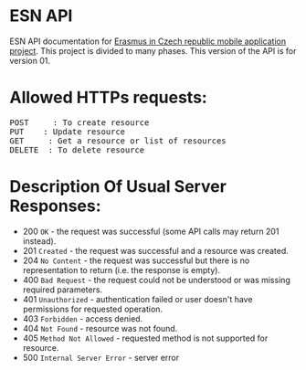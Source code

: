 # ESN API

ESN API documentation for [Erasmus in Czech republic mobile application project](https://www.esncz.org/cz-erasmus-app). 
This project is divided to many phases. This version of the API is for version 01.


# Allowed HTTPs requests:
<pre>
POST     : To create resource
PUT    : Update resource
GET     : Get a resource or list of resources
DELETE  : To delete resource
</pre>

# Description Of Usual Server Responses:
- 200 `OK` - the request was successful (some API calls may return 201 instead).
- 201 `Created` - the request was successful and a resource was created.
- 204 `No Content` - the request was successful but there is no representation to return (i.e. the response is empty).
- 400 `Bad Request` - the request could not be understood or was missing required parameters.
- 401 `Unauthorized` - authentication failed or user doesn't have permissions for requested operation.
- 403 `Forbidden` - access denied.
- 404 `Not Found` - resource was not found.
- 405 `Method Not Allowed` - requested method is not supported for resource.
- 500 `Internal Server Error` - server error
